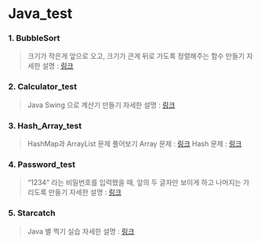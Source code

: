 # Java_test

### 1. BubbleSort
> 크기가 작은게 앞으로 오고, 크기가 큰게 뒤로 가도록 정렬해주는 함수 만들기
> 자세한 설명 : [링크](https://power-wormhole-8f6.notion.site/Bubble-Sort-3cd1220b143b483eaa9be84ac3051c6e)


### 2. Calculator_test
> Java Swing 으로 계산기 만들기
> 자세한 설명 : [링크](https://power-wormhole-8f6.notion.site/Swing-1f26ff74c5f74d6cb1a1ee2a520486d3)


### 3. Hash_Array_test
> HashMap과 ArrayList 문제 풀어보기
> Array 문제 : [링크](https://power-wormhole-8f6.notion.site/ArrayList-709958f259da4935a61159e41e4ce7a6)
> Hash 문제 : [링크](https://power-wormhole-8f6.notion.site/Hash-419ff718922c46adba28b353d4b2e693)


### 4. Password_test
> “1234” 라는 비밀번호를 입력했을 때, 앞의 두 글자만 보이게 하고 나머지는 가리도록 만들기
> 자세한 설명 : [링크](https://power-wormhole-8f6.notion.site/4286eeb29ab64962a7443eaf7cfac311)


### 5. Starcatch
> Java 별 찍기 실습
> 자세한 설명 : [링크](https://power-wormhole-8f6.notion.site/c6d7479920974721bec2c475df09755e)